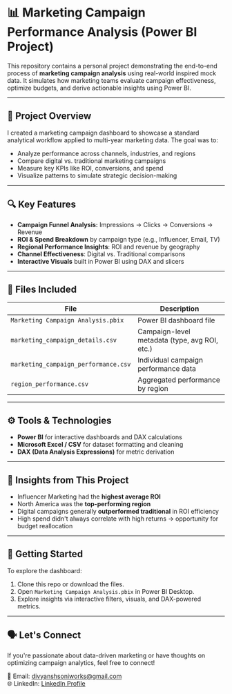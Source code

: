 # 📊 Marketing Campaign Performance Analysis (Power BI Project)

This repository contains a personal project demonstrating the end-to-end process of **marketing campaign analysis** using real-world inspired mock data. It simulates how marketing teams evaluate campaign effectiveness, optimize budgets, and derive actionable insights using Power BI.

---

## 🧠 Project Overview

I created a marketing campaign dashboard to showcase a standard analytical workflow applied to multi-year marketing data. The goal was to:
- Analyze performance across channels, industries, and regions
- Compare digital vs. traditional marketing campaigns
- Measure key KPIs like ROI, conversions, and spend
- Visualize patterns to simulate strategic decision-making

---

## 🔍 Key Features

- **Campaign Funnel Analysis:** Impressions → Clicks → Conversions → Revenue  
- **ROI & Spend Breakdown** by campaign type (e.g., Influencer, Email, TV)
- **Regional Performance Insights**: ROI and revenue by geography
- **Channel Effectiveness**: Digital vs. Traditional comparisons
- **Interactive Visuals** built in Power BI using DAX and slicers

---

## 📁 Files Included

| File | Description |
|------|-------------|
| `Marketing Campaign Analysis.pbix` | Power BI dashboard file |
| `marketing_campaign_details.csv` | Campaign-level metadata (type, avg ROI, etc.) |
| `marketing_campaign_performance.csv` | Individual campaign performance data |
| `region_performance.csv` | Aggregated performance by region |

---

## ⚙️ Tools & Technologies

- **Power BI** for interactive dashboards and DAX calculations  
- **Microsoft Excel / CSV** for dataset formatting and cleaning  
- **DAX (Data Analysis Expressions)** for metric derivation

---

## 📌 Insights from This Project

- Influencer Marketing had the **highest average ROI**
- North America was the **top-performing region**
- Digital campaigns generally **outperformed traditional** in ROI efficiency
- High spend didn't always correlate with high returns → opportunity for budget reallocation

---

## 🚀 Getting Started

To explore the dashboard:

1. Clone this repo or download the files.
2. Open `Marketing Campaign Analysis.pbix` in Power BI Desktop.
3. Explore insights via interactive filters, visuals, and DAX-powered metrics.

---

## 🗣️ Let's Connect

If you're passionate about data-driven marketing or have thoughts on optimizing campaign analytics, feel free to connect!

📧 Email: divyanshsoniworks@gmail.com  
🌐 LinkedIn: [LinkedIn Profile](https://www.linkedin.com/in/divyansh-prakhar-soni-95b255152/) 

